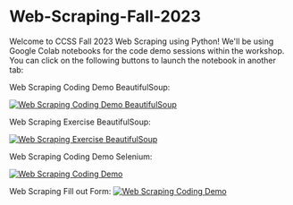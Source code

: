 # Web-Scraping-Fall-2023
Welcome to CCSS Fall 2023 Web Scraping using Python! We'll be using Google Colab notebooks for the code demo sessions within the workshop. You can click on the following buttons to launch the notebook in another tab:

Web Scraping Coding Demo BeautifulSoup:

[![Web Scraping Coding Demo BeautifulSoup](https://colab.research.google.com/assets/colab-badge.svg)](https://colab.research.google.com/drive/1FM2lQlVqkq8t1gu9paKacfcnLIfAHZKV?ouid=117340435050962348521&usp=drive_link)

Web Scraping Exercise BeautifulSoup:

[![Web Scraping Exercise BeautifulSoup](https://colab.research.google.com/assets/colab-badge.svg)](https://colab.research.google.com/drive/1Qv-qfO-ZWlI375GFRcOaNXVDq7a3WeTq?ouid=117340435050962348521&usp=drive_link)

Web Scraping Coding Demo Selenium:

[![Web Scraping Coding Demo](https://colab.research.google.com/assets/colab-badge.svg)](https://colab.research.google.com/drive/1u46hzYInfiy9ZaT2NuJfdlnhDuGQaEBF?usp=drive_link)

Web Scraping Fill out Form:
[![Web Scraping Coding Demo](https://colab.research.google.com/assets/colab-badge.svg)](https://drive.google.com/file/d/1p9k5nr08J_YIxsu8_SB7pt4krD8ApqBw/view?usp=sharing)
